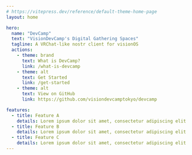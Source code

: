 ```yaml
---
# https://vitepress.dev/reference/default-theme-home-page
layout: home

hero:
  name: "DevCamp"
  text: "VisionDevCamp's Digital Gathering Spaces"
  tagline: A VRChat-like nostr client for visionOS
  actions:
    - theme: brand
      text: What is DevCamp?
      link: /what-is-devcamp
    - theme: alt
      text: Get Started
      link: /get-started
    - theme: alt
      text: View on GitHub
      link: https://github.com/visiondevcamptokyo/devcamp

features:
  - title: Feature A
    details: Lorem ipsum dolor sit amet, consectetur adipiscing elit
  - title: Feature B
    details: Lorem ipsum dolor sit amet, consectetur adipiscing elit
  - title: Feature C
    details: Lorem ipsum dolor sit amet, consectetur adipiscing elit
---
```


